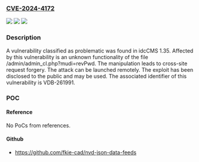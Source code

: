 ### [CVE-2024-4172](https://cve.mitre.org/cgi-bin/cvename.cgi?name=CVE-2024-4172)
![](https://img.shields.io/static/v1?label=Product&message=idcCMS&color=blue)
![](https://img.shields.io/static/v1?label=Version&message=%3D%201.35%20&color=brighgreen)
![](https://img.shields.io/static/v1?label=Vulnerability&message=CWE-352%20Cross-Site%20Request%20Forgery&color=brighgreen)

### Description

A vulnerability classified as problematic was found in idcCMS 1.35. Affected by this vulnerability is an unknown functionality of the file /admin/admin_cl.php?mudi=revPwd. The manipulation leads to cross-site request forgery. The attack can be launched remotely. The exploit has been disclosed to the public and may be used. The associated identifier of this vulnerability is VDB-261991.

### POC

#### Reference
No PoCs from references.

#### Github
- https://github.com/fkie-cad/nvd-json-data-feeds

